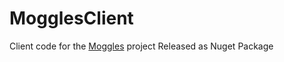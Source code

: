 # MogglesClient

Client code for the [Moggles](https://github.com/NSIAppDev/Moggles) project
Released as Nuget Package
